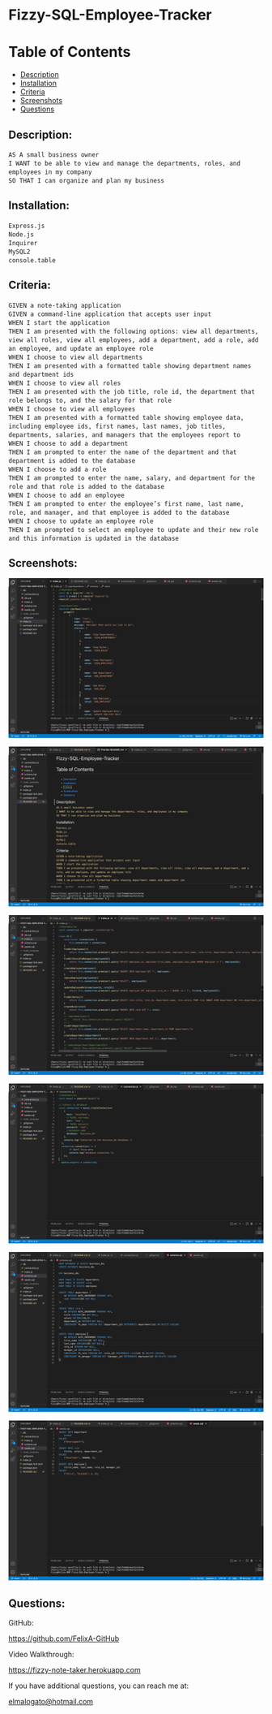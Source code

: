 # Fizzy-SQL-Employee-Tracker

# Table of Contents
* [Description](#description)
* [Installation](#installation)
* [Criteria](#criteria)
* [Screenshots](#screenshots)
* [Questions](#questions)

## Description:

``AS A small business owner``
<br>``I WANT to be able to view and manage the departments, roles, and employees in my company``
<br>``SO THAT I can organize and plan my business``

## Installation:

`` Express.js ``
<br> `` Node.js ``
<br> `` Inquirer ``
<br> `` MySQL2 ``
<br> `` console.table ``

## Criteria:

``GIVEN a note-taking application``
<br>``GIVEN a command-line application that accepts user input``
<br>``WHEN I start the application``
<br>``THEN I am presented with the following options: view all departments, view all roles, view all employees, add a department, add a role, add an employee, and update an employee role
``
<br>``WHEN I choose to view all departments
``
<br>``THEN I am presented with a formatted table showing department names and department ids
``
<br>``WHEN I choose to view all roles
``
<br>``THEN I am presented with the job title, role id, the department that role belongs to, and the salary for that role
``
<br>``WHEN I choose to view all employees
``
<br>``THEN I am presented with a formatted table showing employee data, including employee ids, first names, last names, job titles, departments, salaries, and managers that the employees report to
``
<br>``WHEN I choose to add a department
``
<br>``THEN I am prompted to enter the name of the department and that department is added to the database
``
<br>``WHEN I choose to add a role
``
<br>``THEN I am prompted to enter the name, salary, and department for the role and that role is added to the database
``
<br>``WHEN I choose to add an employee
``
<br>``THEN I am prompted to enter the employee’s first name, last name, role, and manager, and that employee is added to the database
``
<br>``WHEN I choose to update an employee role
``
<br>``THEN I am prompted to select an employee to update and their new role and this information is updated in the database
``

## Screenshots:
![index Screenshot](./assets/img/index.png)

![readme Screenshot](./assets/img/readme.png)

![dbindex Screenshot](./assets/img/dbindex.png)

![dbconnection Screenshot](./assets/img/dbconnection.png)

![dbschemasql Screenshot](./assets/img/dbschemasql.png)

![dbseedssql Screenshot](./assets/img/sbseedssql.png)

## Questions:

GitHub:

https://github.com/FelixA-GitHub

Video Walkthrough:

https://fizzy-note-taker.herokuapp.com

If you have additional questions, you can reach me at:

elmalogato@hotmail.com